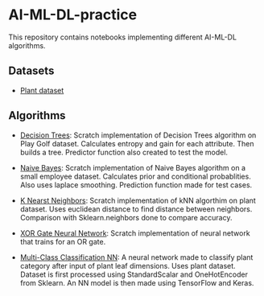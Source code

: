 # AI-ML-DL-practice

This repository contains notebooks implementing different AI-ML-DL algorithms.

## Datasets
  - [Plant dataset](https://github.com/abdulrahmanjawad/AI-ML-DL-practice/tree/main/dataset/plant-dataset)

## Algorithms

 - [Decision Trees](https://github.com/abdulrahmanjawad/AI-ML-DL-practice/blob/main/Decision%20Trees.ipynb):
Scratch implementation of Decision Trees algorithm on Play Golf dataset. Calculates entropy and gain for each attribute. Then builds a tree. Predictor function also created to test the model.

- [Naive Bayes](https://github.com/abdulrahmanjawad/AI-ML-DL-practice/blob/main/Naive%20Bayes.ipynb):
Scratch implementation of Naive Bayes algorithm on a small employee dataset. Calculates prior and conditional probablities. Also uses laplace smoothing. Prediction function made for test cases.

- [K Nearst Neighbors](https://github.com/abdulrahmanjawad/AI-ML-DL-practice/blob/main/k%20Nearest%20Neighbors.ipynb):
Scratch implementation of kNN algorthim on plant dataset. Uses euclidean distance to find distance between neighbors. Comparison with Sklearn.neighbors done to compare accuracy.

- [XOR Gate Neural Network](https://github.com/abdulrahmanjawad/AI-ML-DL-practice/blob/main/OR%20Neural%20Network.ipynb):
Scratch implementation of neural network that trains for an OR gate. 

- [Multi-Class Classification NN](https://github.com/abdulrahmanjawad/AI-ML-DL-practice/blob/main/Multi_class_Classification_NN.ipynb):
A neural network made to classify plant category after input of plant leaf dimensions. Uses plant dataset. Dataset is first processed using StandardScalar and OneHotEncoder from Sklearn. An NN model is then made using TensorFlow and Keras. 
